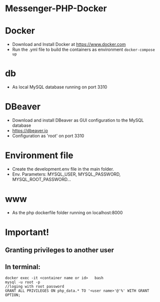 # Messenger-PHP-Docker

# Docker

- Download and Install Docker at https://www.docker.com
- Run the .yml file to build the containers as environment
  `docker-compose up`

# db

- As local MySQL database running on port 3310

# DBeaver

- Download and install DBeaver as GUI configuration to the MySQL database
- https://dbeaver.io
- Configuration as 'root' on port 3310

# Environment file

- Create the development.env file in the main folder.
- Env. Parameters: MYSQL_USER, MYSQL_PASSWORD, MYSQL_ROOT_PASSWORD...

# www

- As the php dockerfile folder running on localhost:8000

# Important!

## Granting privileges to another user

## In terminal:

```
docker exec -it <container name or id>   bash
mysql -u root -p
//loging with root password
GRANT ALL PRIVILEGES ON php_data.* TO '<user name>'@'%' WITH GRANT OPTION;
```
